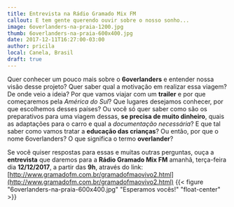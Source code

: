 ```yaml
---
title: Entrevista na Rádio Gramado Mix FM
callout: E tem gente querendo ouvir sobre o nosso sonho...
image: 6overlanders-na-praia-1200.jpg
thumb: 6overlanders-na-praia-600x400.jpg
date: 2017-12-11T16:27:00-03:00
author: pricila
local: Canela, Brasil
draft: true
---
```


Quer conhecer um pouco mais sobre o **6overlanders** e entender nossa visão desse projeto? Quer saber qual a motivação em realizar essa viagem? De onde veio a ideia? Por que vamos viajar com um **trailer** e por que começaremos pela *América do Sul*? Que lugares desejamos conhecer, por que escolhemos desses países? Ou você só quer saber como são os preparativos para uma viagem dessas, **se precisa de muito dinheiro**, quais as adaptações para o carro e qual a *documentação necessária*? E que tal saber como vamos tratar a **educação das crianças**? Ou então, por que o nome 6overlanders? O que significa o termo **overlander**?

Se você quiser respostas para essas e muitas outras perguntas, ouça a **entrevista** que daremos para a **Rádio Gramado Mix FM** amanhã, terça-feira dia **12/12/2017**, a partir das **9h**, através do link: [http://www.gramadofm.com.br/gramadofmaovivo2.html](http://www.gramadofm.com.br/gramadofmaovivo2.html)
{{< figure "6overlanders-na-praia-600x400.jpg" "Esperamos vocês!" "float-center" >}}

